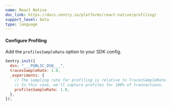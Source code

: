 ```yaml
---
name: React Native
doc_link: https://docs.sentry.io/platforms/react-native/profiling/
support_level: beta
type: language
---
```


#### Configure Profiling

Add the `profilesSampleRate` option to your SDK config.

```javascript
Sentry.init({
  dsn: "___PUBLIC_DSN___",
  tracesSampleRate: 1.0,
  _experiments: {
    // The sampling rate for profiling is relative to TracesSampleRate.
    // In this case, we'll capture profiles for 100% of transactions.
    profilesSampleRate: 1.0,
  },
});
```
